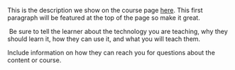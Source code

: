 This is the description we show on the course page [here](https://lab.github.com/sonanidhruv/dhruv_sonani). This first paragraph will be featured at the top of the page so make it great.
​

​
Be sure to tell the learner about the technology you are teaching, why they should learn it, how they can use it, and what you will teach them.
​


Include information on how they can reach you for questions about the content or course. 